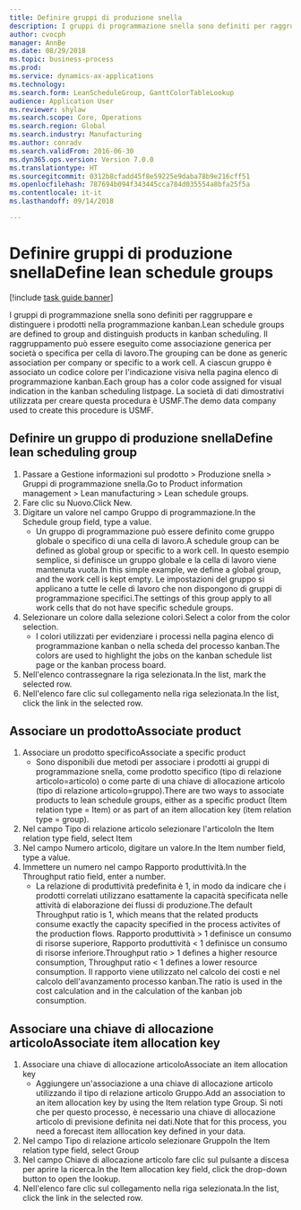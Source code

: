 ```yaml
--- 
title: Definire gruppi di produzione snella
description: I gruppi di programmazione snella sono definiti per raggruppare e distinguere i prodotti nella programmazione kanban.
author: cvocph
manager: AnnBe
ms.date: 08/29/2018
ms.topic: business-process
ms.prod: 
ms.service: dynamics-ax-applications
ms.technology: 
ms.search.form: LeanScheduleGroup, GanttColorTableLookup
audience: Application User
ms.reviewer: shylaw
ms.search.scope: Core, Operations
ms.search.region: Global
ms.search.industry: Manufacturing
ms.author: conradv
ms.search.validFrom: 2016-06-30
ms.dyn365.ops.version: Version 7.0.0
ms.translationtype: HT
ms.sourcegitcommit: 0312b8cfadd45f8e59225e9daba78b9e216cff51
ms.openlocfilehash: 787694b094f343445cca784d035554a8bfa25f5a
ms.contentlocale: it-it
ms.lasthandoff: 09/14/2018

---
```

# <a name="define-lean-schedule-groups"></a><span data-ttu-id="9cc0a-103">Definire gruppi di produzione snella</span><span class="sxs-lookup"><span data-stu-id="9cc0a-103">Define lean schedule groups</span></span>

[!include [task guide banner](../../includes/task-guide-banner.md)]

<span data-ttu-id="9cc0a-104">I gruppi di programmazione snella sono definiti per raggruppare e distinguere i prodotti nella programmazione kanban.</span><span class="sxs-lookup"><span data-stu-id="9cc0a-104">Lean schedule groups are defined to group and distinguish products in kanban scheduling.</span></span> <span data-ttu-id="9cc0a-105">Il raggruppamento può essere eseguito come associazione generica per società o specifica per cella di lavoro.</span><span class="sxs-lookup"><span data-stu-id="9cc0a-105">The grouping can be done as generic association per company or specific to a work cell.</span></span> <span data-ttu-id="9cc0a-106">A ciascun gruppo è associato un codice colore per l'indicazione visiva nella pagina elenco di programmazione kanban.</span><span class="sxs-lookup"><span data-stu-id="9cc0a-106">Each group has a color code assigned for visual indication in the kanban scheduling listpage.</span></span> <span data-ttu-id="9cc0a-107">La società di dati dimostrativi utilizzata per creare questa procedura è USMF.</span><span class="sxs-lookup"><span data-stu-id="9cc0a-107">The demo data company used to create this procedure is USMF.</span></span>


## <a name="define-lean-scheduling-group"></a><span data-ttu-id="9cc0a-108">Definire un gruppo di produzione snella</span><span class="sxs-lookup"><span data-stu-id="9cc0a-108">Define lean scheduling group</span></span>
1. <span data-ttu-id="9cc0a-109">Passare a Gestione informazioni sul prodotto > Produzione snella > Gruppi di programmazione snella.</span><span class="sxs-lookup"><span data-stu-id="9cc0a-109">Go to Product information management > Lean manufacturing > Lean schedule groups.</span></span>
2. <span data-ttu-id="9cc0a-110">Fare clic su Nuovo.</span><span class="sxs-lookup"><span data-stu-id="9cc0a-110">Click New.</span></span>
3. <span data-ttu-id="9cc0a-111">Digitare un valore nel campo Gruppo di programmazione.</span><span class="sxs-lookup"><span data-stu-id="9cc0a-111">In the Schedule group field, type a value.</span></span>
    * <span data-ttu-id="9cc0a-112">Un gruppo di programmazione può essere definito come gruppo globale o specifico di una cella di lavoro.</span><span class="sxs-lookup"><span data-stu-id="9cc0a-112">A schedule group can be defined as global group or specific to a work cell.</span></span> <span data-ttu-id="9cc0a-113">In questo esempio semplice, si definisce un gruppo globale e la cella di lavoro viene mantenuta vuota.</span><span class="sxs-lookup"><span data-stu-id="9cc0a-113">In this simple example, we define a global group, and the work cell is kept empty.</span></span> <span data-ttu-id="9cc0a-114">Le impostazioni del gruppo si applicano a tutte le celle di lavoro che non dispongono di gruppi di programmazione specifici.</span><span class="sxs-lookup"><span data-stu-id="9cc0a-114">The settings of this group apply to all work cells that do not have specific schedule groups.</span></span>  
4. <span data-ttu-id="9cc0a-115">Selezionare un colore dalla selezione colori.</span><span class="sxs-lookup"><span data-stu-id="9cc0a-115">Select a color from the color selection.</span></span>
    * <span data-ttu-id="9cc0a-116">I colori utilizzati per evidenziare i processi nella pagina elenco di programmazione kanban o nella scheda del processo kanban.</span><span class="sxs-lookup"><span data-stu-id="9cc0a-116">The colors are used to highlight the jobs on the kanban schedule list page or the kanban process board.</span></span>  
5. <span data-ttu-id="9cc0a-117">Nell'elenco contrassegnare la riga selezionata.</span><span class="sxs-lookup"><span data-stu-id="9cc0a-117">In the list, mark the selected row.</span></span>
6. <span data-ttu-id="9cc0a-118">Nell'elenco fare clic sul collegamento nella riga selezionata.</span><span class="sxs-lookup"><span data-stu-id="9cc0a-118">In the list, click the link in the selected row.</span></span>

## <a name="associate-product"></a><span data-ttu-id="9cc0a-119">Associare un prodotto</span><span class="sxs-lookup"><span data-stu-id="9cc0a-119">Associate product</span></span>
1. <span data-ttu-id="9cc0a-120">Associare un prodotto specifico</span><span class="sxs-lookup"><span data-stu-id="9cc0a-120">Associate a specific product</span></span>
    * <span data-ttu-id="9cc0a-121">Sono disponibili due metodi per associare i prodotti ai gruppi di programmazione snella, come prodotto specifico (tipo di relazione articolo=articolo) o come parte di una chiave di allocazione articolo (tipo di relazione articolo=gruppo).</span><span class="sxs-lookup"><span data-stu-id="9cc0a-121">There are two ways to associate products to lean schedule groups, either as a specific product (Item relation type = Item) or as part of an item allocation key (item relation type = group).</span></span>    
2. <span data-ttu-id="9cc0a-122">Nel campo Tipo di relazione articolo selezionare l'articolo</span><span class="sxs-lookup"><span data-stu-id="9cc0a-122">In the Item relation type field, select Item</span></span>
3. <span data-ttu-id="9cc0a-123">Nel campo Numero articolo, digitare un valore.</span><span class="sxs-lookup"><span data-stu-id="9cc0a-123">In the Item number field, type a value.</span></span>
4. <span data-ttu-id="9cc0a-124">Immettere un numero nel campo Rapporto produttività.</span><span class="sxs-lookup"><span data-stu-id="9cc0a-124">In the Throughput ratio field, enter a number.</span></span>
    * <span data-ttu-id="9cc0a-125">La relazione di produttività predefinita è 1, in modo da indicare che i prodotti correlati utilizzano esattamente la capacità specificata nelle attività di elaborazione dei flussi di produzione.</span><span class="sxs-lookup"><span data-stu-id="9cc0a-125">The default Throughput ratio is 1, which means that the related products consume exactly the capacity specified in the process activites of the production flows.</span></span> <span data-ttu-id="9cc0a-126">Rapporto produttività > 1 definisce un consumo di risorse superiore, Rapporto produttività < 1 definisce un consumo di risorse inferiore.</span><span class="sxs-lookup"><span data-stu-id="9cc0a-126">Throughput ratio > 1 defines a higher resource consumption, Throughput ratio < 1 defines a lower resource consumption.</span></span> <span data-ttu-id="9cc0a-127">Il rapporto viene utilizzato nel calcolo dei costi e nel calcolo dell'avanzamento processo kanban.</span><span class="sxs-lookup"><span data-stu-id="9cc0a-127">The ratio is used in the cost calculation and in the calculation of the kanban job consumption.</span></span>  

## <a name="associate-item-allocation-key"></a><span data-ttu-id="9cc0a-128">Associare una chiave di allocazione articolo</span><span class="sxs-lookup"><span data-stu-id="9cc0a-128">Associate item allocation key</span></span>
1. <span data-ttu-id="9cc0a-129">Associare una chiave di allocazione articolo</span><span class="sxs-lookup"><span data-stu-id="9cc0a-129">Associate an item allocation key</span></span>
    * <span data-ttu-id="9cc0a-130">Aggiungere un'associazione a una chiave di allocazione articolo utilizzando il tipo di relazione articolo Gruppo.</span><span class="sxs-lookup"><span data-stu-id="9cc0a-130">Add an association to an item allocation key by using the Item relation type Group.</span></span>   <span data-ttu-id="9cc0a-131">Si noti che per questo processo, è necessario una chiave di allocazione articolo di previsione definita nei dati.</span><span class="sxs-lookup"><span data-stu-id="9cc0a-131">Note that for this process, you need a forecast item alllocation key defined in your data.</span></span>  
2. <span data-ttu-id="9cc0a-132">Nel campo Tipo di relazione articolo selezionare Gruppo</span><span class="sxs-lookup"><span data-stu-id="9cc0a-132">In the Item relation type field, select Group</span></span>
3. <span data-ttu-id="9cc0a-133">Nel campo Chiave di allocazione articolo fare clic sul pulsante a discesa per aprire la ricerca.</span><span class="sxs-lookup"><span data-stu-id="9cc0a-133">In the Item allocation key field, click the drop-down button to open the lookup.</span></span>
4. <span data-ttu-id="9cc0a-134">Nell'elenco fare clic sul collegamento nella riga selezionata.</span><span class="sxs-lookup"><span data-stu-id="9cc0a-134">In the list, click the link in the selected row.</span></span>


